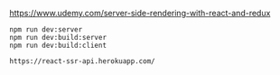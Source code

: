 https://www.udemy.com/server-side-rendering-with-react-and-redux

~~~~
npm run dev:server
npm run dev:build:server
npm run dev:build:client
~~~~

~~~~
https://react-ssr-api.herokuapp.com/
~~~~

